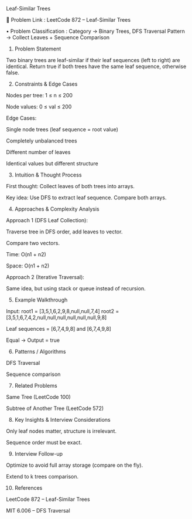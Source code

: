 Leaf-Similar Trees

🔗 Problem Link : LeetCode 872 – Leaf-Similar Trees

• Problem Classification :
Category → Binary Trees, DFS Traversal
Pattern → Collect Leaves + Sequence Comparison

1. Problem Statement

Two binary trees are leaf-similar if their leaf sequences (left to right) are identical.
Return true if both trees have the same leaf sequence, otherwise false.

2. Constraints & Edge Cases

Nodes per tree: 1 ≤ n ≤ 200

Node values: 0 ≤ val ≤ 200

Edge Cases:

Single node trees (leaf sequence = root value)

Completely unbalanced trees

Different number of leaves

Identical values but different structure

3. Intuition & Thought Process

First thought: Collect leaves of both trees into arrays.

Key idea: Use DFS to extract leaf sequence. Compare both arrays.

4. Approaches & Complexity Analysis

Approach 1 (DFS Leaf Collection):

Traverse tree in DFS order, add leaves to vector.

Compare two vectors.

Time: O(n1 + n2)

Space: O(n1 + n2)

Approach 2 (Iterative Traversal):

Same idea, but using stack or queue instead of recursion.

5. Example Walkthrough

Input:
root1 = [3,5,1,6,2,9,8,null,null,7,4]
root2 = [3,5,1,6,7,4,2,null,null,null,null,null,null,9,8]

Leaf sequences = [6,7,4,9,8] and [6,7,4,9,8]

Equal → Output = true

6. Patterns / Algorithms

DFS Traversal

Sequence comparison

7. Related Problems

Same Tree (LeetCode 100)

Subtree of Another Tree (LeetCode 572)

8. Key Insights & Interview Considerations

Only leaf nodes matter, structure is irrelevant.

Sequence order must be exact.

9. Interview Follow-up

Optimize to avoid full array storage (compare on the fly).

Extend to k trees comparison.

10. References

LeetCode 872 – Leaf-Similar Trees

MIT 6.006 – DFS Traversal
